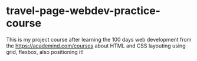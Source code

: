 # travel-page-webdev-practice-course
This is my project course after learning the 100 days web development from the https://academind.com/courses about HTML and CSS layouting using grid, flexbox, also positioning it!
